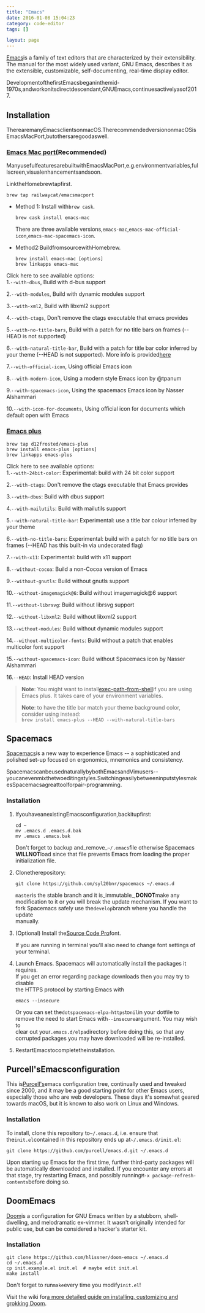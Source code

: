 ```yaml
---
title: "Emacs"
date: 2016-01-08 15:04:23
category: code-editor
tags: []

layout: page
---
```


[Emacs](https://www.gnu.org/software/emacs/)is a family of text editors that are characterized by their extensibility. The manual for the most widely used variant, GNU Emacs, describes it as the extensible, customizable, self-documenting, real-time display editor.

DevelopmentofthefirstEmacsbeganinthemid-1970s,andworkonitsdirectdescendant,GNUEmacs,continuesactivelyasof2017.

## Installation

TherearemanyEmacsclientsonmacOS.TherecommendedversiononmacOSisEmacsMacPort,butothersaregoodaswell.

### [Emacs Mac port](https://bitbucket.org/mituharu/emacs-mac/overview)\(Recommended\)

ManyusefulfeaturesarebuiltwithEmacsMacPort,e.g.environmentvariables,fullscreen,visualenhancementsandsoon.

LinktheHomebrewtapfirst.

```
brew tap railwaycat/emacsmacport
```

* Method 1: Install with`brew cask`.

  ```
  brew cask install emacs-mac
  ```

  There are three available versions,`emacs-mac`,`emacs-mac-official-icon`,`emacs-mac-spacemacs-icon`.

* Method2:BuildfromsourcewithHomebrew.

  ```
  brew install emacs-mac [options]
  brew linkapps emacs-mac
  ```



Click here to see available options:  
1.`--with-dbus`, Build with d-bus support  
  
2.`--with-modules`, Build with dynamic modules support  
  
3.`--with-xml2`, Build with libxml2 support  
  
4.`--with-ctags`, Don't remove the ctags executable that emacs provides  
  
5.`--with-no-title-bars`, Build with a patch for no title bars on frames \(--HEAD is not supported\)  
  
6.`--with-natural-title-bar`, Build with a patch for title bar color inferred by your theme \(--HEAD is not supported\). More info is provided[here](https://github.com/railwaycat/homebrew-emacsmacport/wiki/Natural-Title-Bar)  
  
7.`--with-official-icon`, Using official Emacs icon  
  
8.`--with-modern-icon`, Using a modern style Emacs icon by @tpanum  
  
9.`--with-spacemacs-icon`, Using the spacemacs Emacs icon by Nasser Alshammari  
  
10.`--with-icon-for-documents`, Using official icon for documents which default open with Emacs  
  


### [Emacs plus](https://github.com/d12frosted/homebrew-emacs-plus#emacs-plus)

```
brew tap d12frosted/emacs-plus
brew install emacs-plus [options]
brew linkapps emacs-plus
```



Click here to see available options:  
1.`--with-24bit-color`: Experimental: build with 24 bit color support  
  
2.`--with-ctags`: Don't remove the ctags executable that Emacs provides  
  
3.`--with-dbus`: Build with dbus support  
  
4.`--with-mailutils`: Build with mailutils support  
  
5.`--with-natural-title-bar`: Experimental: use a title bar colour inferred by your theme  
  
6.`--with-no-title-bars`: Experimental: build with a patch for no title bars on frames \(--HEAD has this built-in via undecorated flag\)  
  
7.`--with-x11`: Experimental: build with x11 support  
  
8.`--without-cocoa`: Build a non-Cocoa version of Emacs  
  
9.`--without-gnutls`: Build without gnutls support  
  
10.`--without-imagemagick@6`: Build without imagemagick@6 support  
  
11.`--without-librsvg`: Build without librsvg support  
  
12.`--without-libxml2`: Build without libxml2 support  
  
13.`--without-modules`: Build without dynamic modules support  
  
14.`--without-multicolor-fonts`: Build without a patch that enables multicolor font support  
  
15.`--without-spacemacs-icon`: Build without Spacemacs icon by Nasser Alshammari  
  
16.`--HEAD`: Install HEAD version  
  


> **Note**: You might want to install[exec-path-from-shell](https://github.com/purcell/exec-path-from-shell)if you are using Emacs plus. It takes care of your environment variables.
>
> **Note**: to have the title bar match your theme background color, consider using instead:  
> `brew install emacs-plus --HEAD --with-natural-title-bars`

## Spacemacs

[Spacemacs](https://github.com/syl20bnr/spacemacs/blob/master/README.md)is a new way to experience Emacs -- a sophisticated and polished set-up focused on ergonomics, mnemonics and consistency.

SpacemacscanbeusednaturallybybothEmacsandVimusers--youcanevenmixthetwoeditingstyles.SwitchingeasilybetweeninputstylesmakesSpacemacsagreattoolforpair-programming.

### Installation

1. IfyouhaveanexistingEmacsconfiguration,backitupfirst:

   ```
   cd ~
   mv .emacs.d .emacs.d.bak
   mv .emacs .emacs.bak
   ```

   Don't forget to backup and_remove_`~/.emacs`file otherwise Spacemacs  
   **WILLNOT**load since that file prevents Emacs from loading the proper  
   initialization file.

2. Clonetherepository:

   ```
   git clone https://github.com/syl20bnr/spacemacs ~/.emacs.d
   ```

   `master`is the stable branch and it is_immutable_,**DONOT**make any  
   modification to it or you will break the update mechanism. If you want to  
   fork Spacemacs safely use the`develop`branch where you handle the update  
   manually.

3. \(Optional\) Install the[Source Code Pro](https://github.com/adobe-fonts/source-code-pro)font.

   If you are running in terminal you'll also need to change font settings of  
   your terminal.

4. Launch Emacs. Spacemacs will automatically install the packages it requires.  
   If you get an error regarding package downloads then you may try to disable  
   the HTTPS protocol by starting Emacs with

   ```
   emacs --insecure
   ```

   Or you can set the`dotspacemacs-elpa-https`to`nil`in your dotfile to  
   remove the need to start Emacs with`--insecure`argument. You may wish to  
   clear out your`.emacs.d/elpa`directory before doing this, so that any  
   corrupted packages you may have downloaded will be re-installed.

5. RestartEmacstocompletetheinstallation.

## Purcell'sEmacsconfiguration

This is[Purcell's](https://github.com/purcell/emacs.d)emacs configuration tree, continually used and tweaked since 2000, and it may be a good starting point for other Emacs users, especially those who are web developers. These days it's somewhat geared towards macOS, but it is known to also work on Linux and Windows.

### Installation

To install, clone this repository to`~/.emacs.d`, i.e. ensure that the`init.el`contained in this repository ends up at`~/.emacs.d/init.el`:

```
git clone https://github.com/purcell/emacs.d.git ~/.emacs.d
```

Upon starting up Emacs for the first time, further third-party packages will be automatically downloaded and installed. If you encounter any errors at that stage, try restarting Emacs, and possibly running`M-x package-refresh-contents`before doing so.

## DoomEmacs

[Doom](https://github.com/hlissner/doom-emacs)is a configuration for GNU Emacs written by a stubborn, shell-dwelling, and melodramatic ex-vimmer. It wasn't originally intended for public use, but can be considered a hacker's starter kit.

### Installation

```
git clone https://github.com/hlissner/doom-emacs ~/.emacs.d
cd ~/.emacs.d
cp init.example.el init.el  # maybe edit init.el
make install
```

Don't forget to run`make`every time you modify`init.el`!

Visit the wiki for[a more detailed guide on installing, customizing and grokking Doom](https://github.com/hlissner/doom-emacs/wiki).

